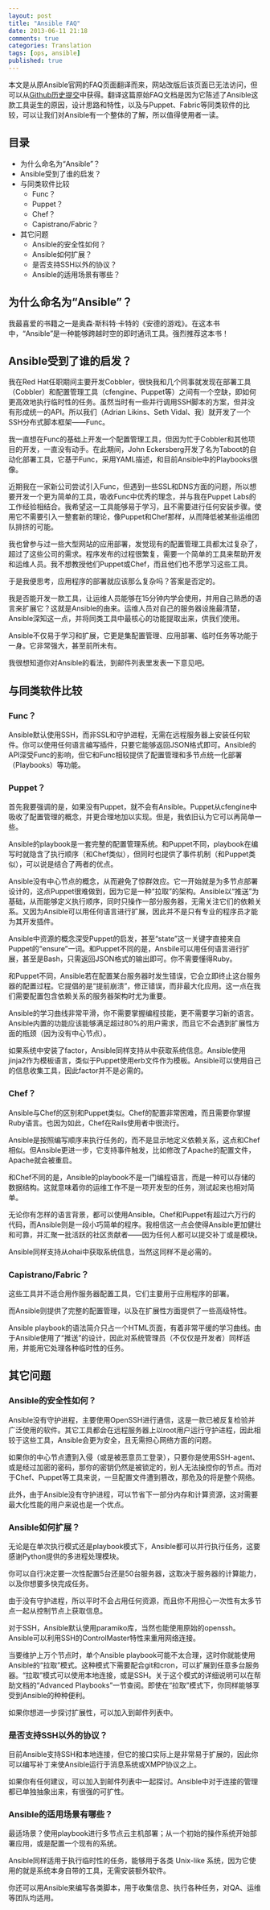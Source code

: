 ```yaml
---
layout: post
title: "Ansible FAQ"
date: 2013-06-11 21:18
comments: true
categories: Translation
tags: [ops, ansible]
published: true
---
```


本文是从原Ansible官网的FAQ页面翻译而来，网站改版后该页面已无法访问，但可以从[Github历史提交](https://github.com/ansible/ansible.github.com/blob/4a2bf7f60a020f0d0a7b042056fc3dd8716588f2/faq.html)中获得。翻译这篇原始FAQ文档是因为它陈述了Ansible这款工具诞生的原因，设计思路和特性，以及与Puppet、Fabric等同类软件的比较，可以让我们对Ansible有一个整体的了解，所以值得使用者一读。

## 目录

* 为什么命名为“Ansible”？
* Ansible受到了谁的启发？
* 与同类软件比较
    * Func？
    * Puppet？
    * Chef？
    * Capistrano/Fabric？
* 其它问题
    * Ansible的安全性如何？
    * Ansible如何扩展？
    * 是否支持SSH以外的协议？
    * Ansible的适用场景有哪些？

## 为什么命名为“Ansible”？

我最喜爱的书籍之一是奥森·斯科特·卡特的《安德的游戏》。在这本书中，“Ansible”是一种能够跨越时空的即时通讯工具。强烈推荐这本书！

<!-- more -->

## Ansible受到了谁的启发？

我在Red Hat任职期间主要开发Cobbler，很快我和几个同事就发现在部署工具（Cobbler）和配置管理工具（cfengine、Puppet等）之间有一个空缺，即如何更高效地执行临时性的任务。虽然当时有一些并行调用SSH脚本的方案，但并没有形成统一的API。所以我们（Adrian Likins、Seth Vidal、我）就开发了一个SSH分布式脚本框架——Func。

我一直想在Func的基础上开发一个配置管理工具，但因为忙于Cobbler和其他项目的开发，一直没有动手。在此期间，John Eckersberg开发了名为Taboot的自动化部署工具，它基于Func，采用YAML描述，和目前Ansible中的Playbooks很像。

近期我在一家新公司尝试引入Func，但遇到一些SSL和DNS方面的问题，所以想要开发一个更为简单的工具，吸收Func中优秀的理念，并与我在Puppet Labs的工作经验相结合。我希望这一工具能够易于学习，且不需要进行任何安装步骤。使用它不需要引入一整套新的理论，像Puppet和Chef那样，从而降低被某些运维团队排挤的可能。

我也曾参与过一些大型网站的应用部署，发觉现有的配置管理工具都太过复杂了，超过了这些公司的需求。程序发布的过程很繁复，需要一个简单的工具来帮助开发和运维人员。我不想教授他们Puppet或Chef，而且他们也不愿学习这些工具。

于是我便思考，应用程序的部署就应该那么复杂吗？答案是否定的。

我是否能开发一款工具，让运维人员能够在15分钟内学会使用，并用自己熟悉的语言来扩展它？这就是Ansible的由来。运维人员对自己的服务器设施最清楚，Ansible深知这一点，并将同类工具中最核心的功能提取出来，供我们使用。

Ansible不仅易于学习和扩展，它更是集配置管理、应用部署、临时任务等功能于一身。它非常强大，甚至前所未有。

我很想知道你对Ansible的看法，到邮件列表里发表一下意见吧。

## 与同类软件比较

### Func？

Ansible默认使用SSH，而非SSL和守护进程，无需在远程服务器上安装任何软件。你可以使用任何语言编写插件，只要它能够返回JSON格式即可。Ansible的API深受Func的影响，但它和Func相较提供了配置管理和多节点统一化部署（Playbooks）等功能。

### Puppet？

首先我要强调的是，如果没有Puppet，就不会有Ansible。Puppet从cfengine中吸收了配置管理的概念，并更合理地加以实现。但是，我依旧认为它可以再简单一些。

Ansible的playbook是一套完整的配置管理系统。和Puppet不同，playbook在编写时就隐含了执行顺序（和Chef类似），但同时也提供了事件机制（和Puppet类似），可以说是结合了两者的优点。

Ansible没有中心节点的概念，从而避免了惊群效应。它一开始就是为多节点部署设计的，这点Puppet很难做到，因为它是一种“拉取”的架构。Ansible以“推送”为基础，从而能够定义执行顺序，同时只操作一部分服务器，无需关注它们的依赖关系。又因为Ansible可以用任何语言进行扩展，因此并不是只有专业的程序员才能为其开发插件。

Ansible中资源的概念深受Puppet的启发，甚至“state”这一关键字直接来自Puppet的“ensure”一词。和Puppet不同的是，Ansbile可以用任何语言进行扩展，甚至是Bash，只需返回JSON格式的输出即可。你不需要懂得Ruby。

和Puppet不同，Ansible若在配置某台服务器时发生错误，它会立即终止这台服务器的配置过程。它提倡的是“提前崩溃”，修正错误，而非最大化应用。这一点在我们需要配置包含依赖关系的服务器架构时尤为重要。

Ansible的学习曲线非常平滑，你不需要掌握编程技能，更不需要学习新的语言。Ansible内置的功能应该能够满足超过80%的用户需求，而且它不会遇到扩展性方面的瓶颈（因为没有中心节点）。

如果系统中安装了factor，Ansible同样支持从中获取系统信息。Ansible使用jinja2作为模板语言，类似于Puppet使用erb文件作为模板。Ansible可以使用自己的信息收集工具，因此factor并不是必需的。

### Chef？

Ansible与Chef的区别和Puppet类似。Chef的配置非常困难，而且需要你掌握Ruby语言。也因为如此，Chef在Rails使用者中很流行。

Ansible是按照编写顺序来执行任务的，而不是显示地定义依赖关系，这点和Chef相似。但Ansible更进一步，它支持事件触发，比如修改了Apache的配置文件，Apache就会被重启。

和Chef不同的是，Ansible的playbook不是一门编程语言，而是一种可以存储的数据结构。这就意味着你的运维工作不是一项开发型的任务，测试起来也相对简单。

无论你有怎样的语言背景，都可以使用Ansible。Chef和Puppet有超过六万行的代码，而Ansible则是一段小巧简单的程序。我相信这一点会使得Ansible更加健壮和可靠，并汇聚一批活跃的社区贡献者——因为任何人都可以提交补丁或是模块。

Ansible同样支持从ohai中获取系统信息，当然这同样不是必需的。

### Capistrano/Fabric？

这些工具并不适合用作服务器配置工具，它们主要用于应用程序的部署。

而Ansible则提供了完整的配置管理，以及在扩展性方面提供了一些高级特性。

Ansible playbook的语法简介只占一个HTML页面，有着非常平缓的学习曲线。由于Ansible使用了“推送”的设计，因此对系统管理员（不仅仅是开发者）同样适用，并能用它处理各种临时性的任务。

## 其它问题

### Ansible的安全性如何？

Ansible没有守护进程，主要使用OpenSSH进行通信，这是一款已被反复检验并广泛使用的软件。其它工具都会在远程服务器上以root用户运行守护进程，因此相较于这些工具，Ansible会更为安全，且无需担心网络方面的问题。

如果你的中心节点遭到入侵（或是被恶意员工登录），只要你是使用SSH-agent、或是经过加密的密码，那你的密钥仍然是被锁定的，别人无法操控你的节点。而对于Chef、Puppet等工具来说，一旦配置文件遭到篡改，那危及的将是整个网络。

此外，由于Ansible没有守护进程，可以节省下一部分内存和计算资源，这对需要最大化性能的用户来说也是一个优点。

### Ansible如何扩展？

无论是在单次执行模式还是playbook模式下，Ansible都可以并行执行任务，这要感谢Python提供的多进程处理模块。

你可以自行决定要一次性配置5台还是50台服务器，这取决于服务器的计算能力，以及你想要多快完成任务。

由于没有守护进程，所以平时不会占用任何资源，而且你不用担心一次性有太多节点一起从控制节点上获取信息。

对于SSH，Ansible默认使用paramiko库，当然也能使用原始的openssh。Ansible可以利用SSH的ControlMaster特性来重用网络连接。

当要维护上万个节点时，单个Ansible playbook可能不太合理，这时你就能使用Ansible的“拉取”模式。这种模式下需要配合git和cron，可以扩展到任意多台服务器。“拉取”模式可以使用本地连接，或是SSH。关于这个模式的详细说明可以在帮助文档的“Advanced Playbooks”一节查阅。即使在“拉取”模式下，你同样能够享受到Ansible的种种便利。

如果你想进一步探讨扩展性，可以加入到邮件列表中。

### 是否支持SSH以外的协议？

目前Ansible支持SSH和本地连接，但它的接口实际上是非常易于扩展的，因此你可以编写补丁来使Ansible运行于消息系统或XMPP协议之上。

如果你有任何建议，可以加入到邮件列表中一起探讨。Ansible中对于连接的管理都已单独抽象出来，有很强的可扩性。

### Ansible的适用场景有哪些？

最适场景？使用playbook进行多节点云主机部署；从一个初始的操作系统开始部署应用，或是配置一个现有的系统。

Ansible同样适用于执行临时性的任务，能够用于各类 Unix-like 系统，因为它使用的就是系统本身自带的工具，无需安装额外软件。

你还可以用Ansible来编写各类脚本，用于收集信息、执行各种任务，对QA、运维等团队均适用。
